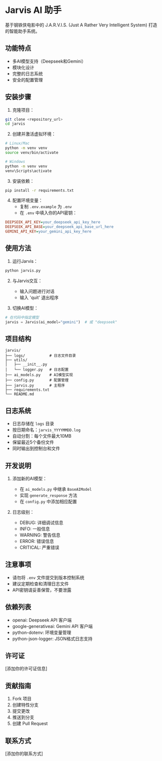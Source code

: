 # Jarvis AI 助手

基于钢铁侠电影中的 J.A.R.V.I.S. (Just A Rather Very Intelligent System) 打造的智能助手系统。

## 功能特点

- 多AI模型支持（Deepseek和Gemini）
- 模块化设计
- 完整的日志系统
- 安全的配置管理

## 安装步骤

1. 克隆项目：
~~~bash
git clone <repository_url>
cd jarvis
~~~

2. 创建并激活虚拟环境：
~~~bash
# Linux/Mac
python -m venv venv
source venv/bin/activate

# Windows
python -m venv venv
venv\Scripts\activate
~~~

3. 安装依赖：
~~~bash
pip install -r requirements.txt
~~~

4. 配置环境变量：
   - 复制 `.env.example` 为 `.env`
   - 在 `.env` 中填入你的API密钥：
~~~ini
DEEPSEEK_API_KEY=your_deepseek_api_key_here
DEEPSEEK_API_BASE=your_deepseek_api_base_url_here
GEMINI_API_KEY=your_gemini_api_key_here
~~~

## 使用方法

1. 运行Jarvis：
~~~bash
python jarvis.py
~~~

2. 与Jarvis交互：
   - 输入问题进行对话
   - 输入 'quit' 退出程序

3. 切换AI模型：
~~~python
# 在代码中指定模型
jarvis = Jarvis(ai_model="gemini")  # 或 "deepseek"
~~~

## 项目结构

~~~
jarvis/
├── logs/           # 日志文件目录
├── utils/
│   ├── __init__.py
│   └── logger.py   # 日志配置
├── ai_models.py    # AI模型实现
├── config.py       # 配置管理
├── jarvis.py       # 主程序
├── requirements.txt
└── README.md
~~~

## 日志系统

- 日志存储在 `logs` 目录
- 按日期命名：`jarvis_YYYYMMDD.log`
- 自动分割：每个文件最大10MB
- 保留最近5个备份文件
- 同时输出到控制台和文件

## 开发说明

1. 添加新的AI模型：
   - 在 `ai_models.py` 中继承 `BaseAIModel`
   - 实现 `generate_response` 方法
   - 在 `config.py` 中添加相应配置

2. 日志级别：
   - DEBUG: 详细调试信息
   - INFO: 一般信息
   - WARNING: 警告信息
   - ERROR: 错误信息
   - CRITICAL: 严重错误

## 注意事项

- 请勿将 `.env` 文件提交到版本控制系统
- 建议定期检查和清理日志文件
- API密钥请妥善保管，不要泄露

## 依赖列表

- openai: Deepseek API 客户端
- google-generativeai: Gemini API 客户端
- python-dotenv: 环境变量管理
- python-json-logger: JSON格式日志支持

## 许可证

[添加你的许可证信息]

## 贡献指南

1. Fork 项目
2. 创建特性分支
3. 提交更改
4. 推送到分支
5. 创建 Pull Request

## 联系方式

[添加你的联系方式] 